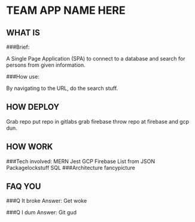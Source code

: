 # TEAM APP NAME HERE

## WHAT IS
###Brief:

A Single Page Application (SPA) to connect to a database and search for persons from given information.

###How use:

By navigating to the URL, do the search stuff.


## HOW DEPLOY

Grab repo
put repo in gitlabs
grab firebase
throw repo at firebase and gcp
dun.

##  HOW WORK
###Tech involved:
MERN
Jest
GCP
Firebase
List from JSON Packagelockstuff
SQL
###Architecture
fancypicture

## FAQ YOU

###Q It broke
Answer: Get woke

###Q I dum
Answer: Git gud

